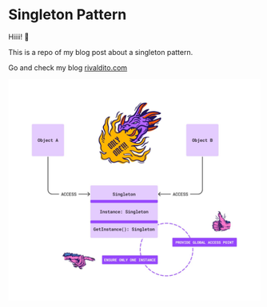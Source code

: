 # Singleton Pattern

Hiiii! 🤘

This is a repo of my blog post about a singleton pattern.

Go and check my blog [rivaldito.com](https://rivaldito.com)

<img title="Singleton pattern" src="singleton.jpeg">